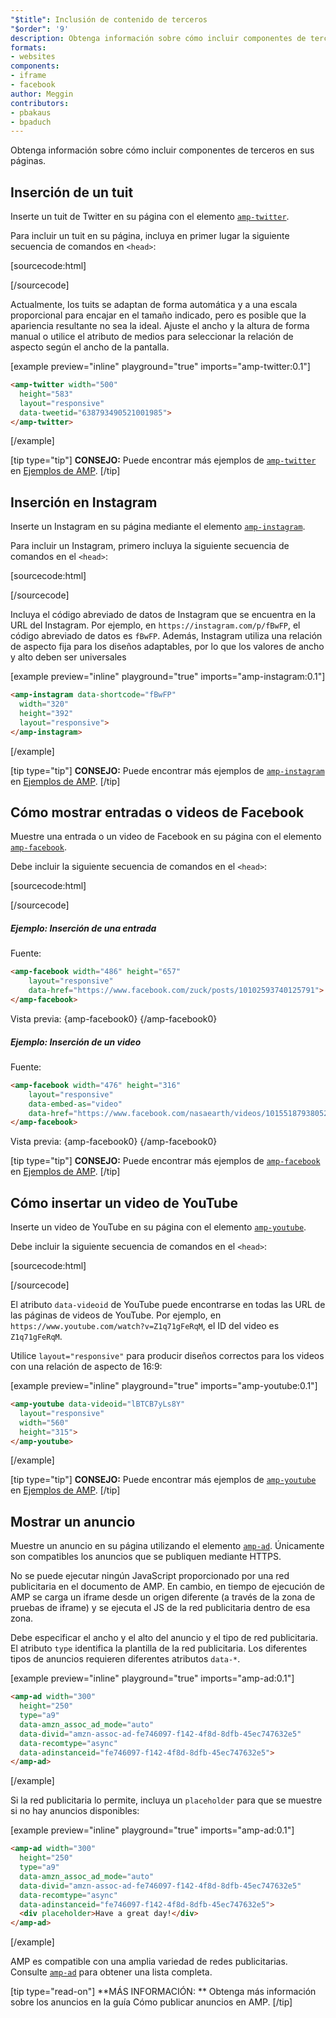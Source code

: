 ```yaml
---
"$title": Inclusión de contenido de terceros
"$order": '9'
description: Obtenga información sobre cómo incluir componentes de terceros en sus páginas...
formats:
- websites
components:
- iframe
- facebook
author: Meggin
contributors:
- pbakaus
- bpaduch
---
```


Obtenga información sobre cómo incluir componentes de terceros en sus páginas.

## Inserción de un tuit

Inserte un tuit de Twitter en su página con el elemento <a href="../../../../documentation/components/reference/amp-twitter.md"><code>amp-twitter</code></a>.

Para incluir un tuit en su página, incluya en primer lugar la siguiente secuencia de comandos en `<head>`:

[sourcecode:html]
<script async custom-element="amp-twitter"
  src="https://cdn.ampproject.org/v0/amp-twitter-0.1.js"></script>
[/sourcecode]

Actualmente, los tuits se adaptan de forma automática y a una escala proporcional para encajar en el tamaño indicado, pero es posible que la apariencia resultante no sea la ideal. Ajuste el ancho y la altura de forma manual o utilice el atributo de medios para seleccionar la relación de aspecto según el ancho de la pantalla.

[example preview="inline" playground="true" imports="amp-twitter:0.1"]
```html
<amp-twitter width="500"
  height="583"
  layout="responsive"
  data-tweetid="638793490521001985">
</amp-twitter>
```
[/example]

[tip type="tip"] **CONSEJO:** Puede encontrar más ejemplos de [`amp-twitter`](../../../../documentation/components/reference/amp-twitter.md) en [Ejemplos de AMP](../../../../documentation/examples/documentation/amp-twitter.html). [/tip]

## Inserción en Instagram

Inserte un Instagram en su página mediante el elemento [`amp-instagram`](../../../../documentation/components/reference/amp-instagram.md).

Para incluir un Instagram, primero incluya la siguiente secuencia de comandos en el `<head>`:

[sourcecode:html]
<script async custom-element="amp-instagram"
  src="https://cdn.ampproject.org/v0/amp-instagram-0.1.js"></script>
[/sourcecode]

Incluya el código abreviado de datos de Instagram que se encuentra en la URL del Instagram. Por ejemplo, en `https://instagram.com/p/fBwFP`, el código abreviado de datos es `fBwFP`. Además, Instagram utiliza una relación de aspecto fija para los diseños adaptables, por lo que los valores de ancho y alto deben ser universales

[example preview="inline" playground="true" imports="amp-instagram:0.1"]
```html
<amp-instagram data-shortcode="fBwFP"
  width="320"
  height="392"
  layout="responsive">
</amp-instagram>
```
[/example]

[tip type="tip"] **CONSEJO:** Puede encontrar más ejemplos de [`amp-instagram`](../../../../documentation/components/reference/amp-instagram.md) en [Ejemplos de AMP](../../../../documentation/examples/documentation/amp-instagram.html). [/tip]

## Cómo mostrar entradas o videos de Facebook

Muestre una entrada o un video de Facebook en su página con el elemento [`amp-facebook`](../../../../documentation/components/reference/amp-facebook.md).

Debe incluir la siguiente secuencia de comandos en el `<head>`:

[sourcecode:html]
<script async custom-element="amp-facebook"
  src="https://cdn.ampproject.org/v0/amp-facebook-0.1.js"></script>
[/sourcecode]

##### Ejemplo: Inserción de una entrada

Fuente:

```html
<amp-facebook width="486" height="657"
    layout="responsive"
    data-href="https://www.facebook.com/zuck/posts/10102593740125791">
</amp-facebook>
```

Vista previa: {amp-facebook0} {/amp-facebook0}

##### Ejemplo: Inserción de un video

Fuente:

```html
<amp-facebook width="476" height="316"
    layout="responsive"
    data-embed-as="video"
    data-href="https://www.facebook.com/nasaearth/videos/10155187938052139">
</amp-facebook>
```

Vista previa: {amp-facebook0} {/amp-facebook0}

[tip type="tip"] **CONSEJO:** Puede encontrar más ejemplos de [`amp-facebook`](../../../../documentation/components/reference/amp-facebook.md) en [Ejemplos de AMP](../../../../documentation/examples/documentation/amp-facebook.html). [/tip]

## Cómo insertar un video de YouTube

Inserte un video de YouTube en su página con el elemento [`amp-youtube`](../../../../documentation/components/reference/amp-youtube.md).

Debe incluir la siguiente secuencia de comandos en el `<head>`:

[sourcecode:html]
<script async custom-element="amp-youtube"
  src="https://cdn.ampproject.org/v0/amp-youtube-0.1.js"></script>
[/sourcecode]

El atributo `data-videoid` de YouTube puede encontrarse en todas las URL de las páginas de videos de YouTube. Por ejemplo, en `https://www.youtube.com/watch?v=Z1q71gFeRqM`, el ID del video es `Z1q71gFeRqM`.

Utilice `layout="responsive"` para producir diseños correctos para los videos con una relación de aspecto de 16:9:

[example preview="inline" playground="true" imports="amp-youtube:0.1"]
```html
<amp-youtube data-videoid="lBTCB7yLs8Y"
  layout="responsive"
  width="560"
  height="315">
</amp-youtube>
```
[/example]

[tip type="tip"] **CONSEJO:** Puede encontrar más ejemplos de [`amp-youtube`](../../../../documentation/components/reference/amp-youtube.md) en [Ejemplos de AMP](../../../../documentation/examples/documentation/amp-youtube.html). [/tip]

## Mostrar un anuncio

Muestre un anuncio en su página utilizando el elemento [`amp-ad`](../../../../documentation/components/reference/amp-ad.md). Únicamente son compatibles los anuncios que se publiquen mediante HTTPS.

No se puede ejecutar ningún JavaScript proporcionado por una red publicitaria en el documento de AMP. En cambio, en tiempo de ejecución de AMP se carga un iframe desde un origen diferente (a través de la zona de pruebas de iframe) y se ejecuta el JS de la red publicitaria dentro de esa zona.

Debe especificar el ancho y el alto del anuncio y el tipo de red publicitaria. El atributo `type` identifica la plantilla de la red publicitaria. Los diferentes tipos de anuncios requieren diferentes atributos `data-*`.

[example preview="inline" playground="true" imports="amp-ad:0.1"]
```html
<amp-ad width="300"
  height="250"
  type="a9"
  data-amzn_assoc_ad_mode="auto"
  data-divid="amzn-assoc-ad-fe746097-f142-4f8d-8dfb-45ec747632e5"
  data-recomtype="async"
  data-adinstanceid="fe746097-f142-4f8d-8dfb-45ec747632e5">
</amp-ad>
```
[/example]

Si la red publicitaria lo permite, incluya un <code>placeholder</code> para que se muestre si no hay anuncios disponibles:

[example preview="inline" playground="true" imports="amp-ad:0.1"]
```html
<amp-ad width="300"
  height="250"
  type="a9"
  data-amzn_assoc_ad_mode="auto"
  data-divid="amzn-assoc-ad-fe746097-f142-4f8d-8dfb-45ec747632e5"
  data-recomtype="async"
  data-adinstanceid="fe746097-f142-4f8d-8dfb-45ec747632e5">
  <div placeholder>Have a great day!</div>
</amp-ad>
```
[/example]

AMP es compatible con una amplia variedad de redes publicitarias. Consulte [<code>amp-ad</code>](../../../../documentation/guides-and-tutorials/develop/monetization/index.md) para obtener una lista completa.

[tip type="read-on"] **MÁS INFORMACIÓN: ** Obtenga más información sobre los anuncios en la guía <a>Cómo publicar anuncios en AMP</a>. [/tip]
